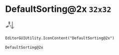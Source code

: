 # DefaultSorting@2x `32x32`
<img src="/img/DefaultSorting.png" width=32 height=32>

``` CSharp
EditorGUIUtility.IconContent("DefaultSorting@2x")
```
```
DefaultSorting@2x
```
